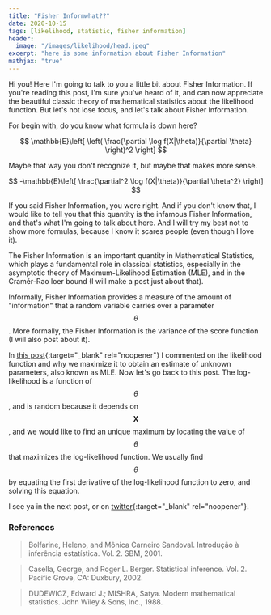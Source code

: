 ```yaml
---
title: "Fisher Informwhat??"
date: 2020-10-15
tags: [likelihood, statistic, fisher information]
header:
  image: "/images/likelihood/head.jpeg"
excerpt: "here is some information about Fisher Information"
mathjax: "true"
---
```

Hi you! Here I'm going to talk to you a little bit about Fisher Information. If you're reading this post, I'm sure you've heard of it, and can now appreciate the beautiful classic theory of mathematical statistics about the likelihood function. But let's not lose focus, and let's talk about Fisher Information.

For begin with, do you know what formula is down here?

$$
\mathbb{E}\left[ \left( \frac{\partial \log f(X|\theta)}{\partial \theta} \right)^2 \right]
$$

Maybe that way you don't recognize it, but maybe that makes more sense.

$$
-\mathbb{E}\left[ \frac{\partial^2 \log f(X|\theta)}{\partial \theta^2} \right]
$$

If you said Fisher Information, you were right. And if you don't know that, I would like to tell you that this quantity is the infamous Fisher Information, and that's what I'm going to talk about here. And I will try my best not to show more formulas, because I know it scares people (even though I love it).

The Fisher Information is an important quantity in Mathematical Statistics, which plays a fundamental role in classical statistics, especially in the asymptotic theory of Maximum-Likelihood Estimation (MLE), and in the Cramér-Rao loer bound (I will make a post just about that).

Informally, Fisher Information provides a measure of the amount of "information" that a random variable carries over a parameter $$ \theta $$. More formally, the Fisher Information is the variance of the score function (I will also post about it).

In [this post](https://scpatricio.github.io/likelihood/){:target="_blank" rel="noopener"} I commented on the likelihood function and why we maximize it to obtain an estimate of unknown parameters, also known as MLE. Now let's go back to this post. The log-likelihood is a function of $$\theta$$, and is random because it depends on $$\mathbf{X}$$, and we would like to find an unique maximum by locating the value of $$ \theta $$ that maximizes the log-likelihood function. We usually find $$\theta$$ by equating the first derivative of the log-likelihood function to zero, and solving this equation.





I see ya in the next post, or on [twitter](http://twitter.com/scpatricio){:target="_blank" rel="noopener"}.

### References

> Bolfarine, Heleno, and Mônica Carneiro Sandoval. Introdução à inferência estatística. Vol. 2. SBM, 2001.

> Casella, George, and Roger L. Berger. Statistical inference. Vol. 2. Pacific Grove, CA: Duxbury, 2002.

> DUDEWICZ, Edward J.; MISHRA, Satya. Modern mathematical statistics. John Wiley & Sons, Inc., 1988.
